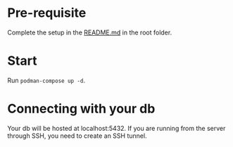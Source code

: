 # Pre-requisite
Complete the setup in the [README.md](../README.md) in the root folder.

# Start
Run `podman-compose up -d`.

# Connecting with your db
Your db will be hosted at localhost:5432.
If you are running from the server through SSH, you need to create an SSH tunnel.
